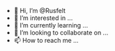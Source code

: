 - 👋 Hi, I’m @Rusfelt
- 👀 I’m interested in ...
- 🌱 I’m currently learning ...
- 💞️ I’m looking to collaborate on ...
- 📫 How to reach me ...

<!---
Rusfelt/Rusfelt is a ✨ special ✨ repository because its `README.md` (this file) appears on your GitHub profile.
You can click the Preview link to take a look at your changes.
--->
